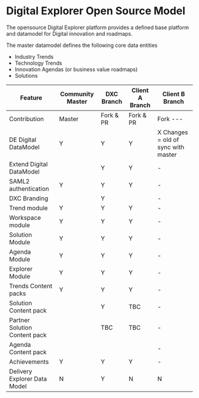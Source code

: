 # Digital Explorer Open Source Model

The opensource Digital Explorer platform provides a defined base platform and datamodel for Digital innovation and roadmaps.

The master datamodel defines the following core data entities

- Industry Trends
- Technology Trends
- Innovation Agendas (or business value roadmaps)
- Solutions



|Feature|Community Master|DXC Branch|Client A Branch|Client B Branch
|---|---|---|---|---|
|Contribution|Master|Fork & PR|Fork & PR|Fork ---
|DE Digital DataModel|Y|Y|Y|X Changes = old of sync with master
|Extend Digital DataModel| |Y|Y|-
|SAML2 authentication|Y|Y|Y|-
|DXC Branding| | Y | |-
|Trend module|Y|Y|Y|-
|Workspace module|Y|Y|Y|-
|Solution Module|Y|Y|Y|-
|Agenda Module|Y|Y|Y|-
|Explorer Module|Y|Y|Y|-
|Trends Content packs |Y|Y|Y|-
|Solution Content pack| | Y |TBC |-
|Partner Solution Content pack| | TBC |TBC |-
|Agenda Content pack | | | |-
|Achievements|Y|Y|Y|-
|Delivery Explorer Data Model|N|Y|N|N|N
